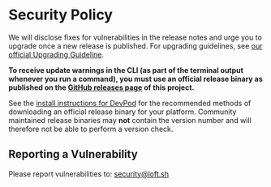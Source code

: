 # Security Policy
We will disclose fixes for vulnerabilities in the release notes and urge you to upgrade once a new release is published. 
For upgrading guidelines, see [our official Upgrading Guideline](https://devpod.sh/docs/getting-started/update).

**To receive update warnings in the CLI (as part of the terminal output whenever you run a command), you must use an official release binary as published on the [GitHub releases page](https://github.com/spectrumwebco/kled-beta/releases) of this project.**

See the [install instructions for DevPod](https://devpod.sh/docs/getting-started/install) for the recommended methods of downloading an official release binary for your platform. Community maintained release binaries may **not** contain the version number and will therefore not be able to perform a version check.


## Reporting a Vulnerability
Please report vulnerabilities to: [security@loft.sh](mailto:security@loft.sh) 
